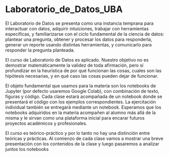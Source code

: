 # Laboratorio_de_Datos_UBA
El Laboratorio de Datos se presenta como una instancia temprana para interactuar con datos, adquirir intuiciones, trabajar con herramientas específicas, y familiarizarse con el ciclo fundamental de la ciencia de datos: plantear una pregunta, obtener y procesar los datos para responderla, generar un reporte usando distintas herramientas, y comunicarlo para responder la pregunta planteada.

El curso de Laboratorio de Datos es aplicado. Nuestro objetivo no es demostrar matemáticamente la validez de toda afirmación, pero sí profundizar en la heurística de por qué funcionan las cosas, cuales son las hipótesis necesarias, y en qué caso las cosas pueden dejar de funcionar.

El objeto fundamental que usamos para la materia son los notebooks de Jupyter (por defecto usaremos Google Colab), con combinación de texto, figuras y código. Cada clase estará acompañada de un notebook donde se presentará el código con los ejemplos correspondientes. La ejercitación individual también se entregará mediante un notebook. Esperamos que los notebooks adquiridos en la materia acompañen al alumno más allá de la misma y le sirvan como una plataforma inicial para encarar futuros proyectos académicos y profesionales.

El curso es teórico-práctico y por lo tanto no hay una distinción entre teóricas y prácticas. Al comienzo de cada clase vamos a mostrar una breve presentación con los contenidos de la clase y luego pasaremos a analizar juntos los notebooks

